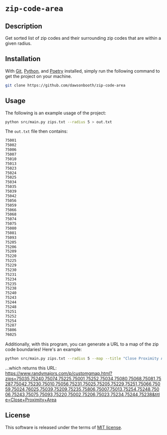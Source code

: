 # `zip-code-area`

## Description

Get sorted list of zip codes and their surrounding zip codes that are within a given radius.

## Installation

With [Git](https://git-scm.com/downloads), [Python](https://www.python.org/downloads/), and [Poetry](https://python-poetry.org/docs/) installed, simply run the following command to get the project on your machine.

```bash
git clone https://github.com/dawsonbooth/zip-code-area
```

## Usage

The following is an example usage of the project:

```bash
python src/main.py zips.txt --radius 5 > out.txt
```

The `out.txt` file then contains:

```txt
75001
75002
75006
75007
75010
75013
75023
75024
75025
75034
75035
75039
75042
75056
75059
75066
75068
75074
75075
75080
75081
75093
75205
75206
75209
75220
75225
75229
75230
75231
75234
75235
75238
75240
75243
75244
75248
75251
75252
75254
75287
75806
76025
```

Additionally, with this program, you can generate a URL to a map of the zip code boundaries! Here's an example:

```bash
python src/main.py zips.txt --radius 5 --map --title "Close Proximity Area"
```

...which returns this URL: https://www.randymajors.com/p/customgmap.html?zips=75035,75240,75074,75225,75001,75252,75034,75080,75068,75081,75287,75042,75230,75010,75056,75231,75025,75205,75229,75251,75066,75059,75024,76025,75039,75209,75235,75806,75007,75013,75254,75248,75006,75243,75075,75093,75220,75002,75206,75023,75234,75244,75238&title=Close+Proximity+Area

## License

This software is released under the terms of [MIT license](LICENSE).

